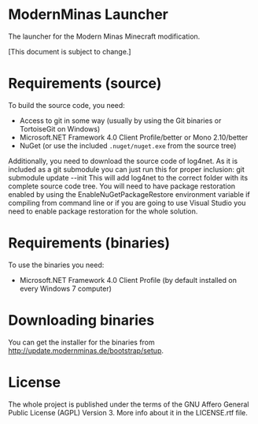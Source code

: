 ModernMinas Launcher
====================
The launcher for the Modern Minas Minecraft modification.

[This document is subject to change.]

Requirements (source)
=====================
To build the source code, you need:

- Access to git in some way (usually by using the Git binaries or TortoiseGit on Windows)
- Microsoft.NET Framework 4.0 Client Profile/better or Mono 2.10/better
- NuGet (or use the included <code>.nuget/nuget.exe</code> from the source tree)

Additionally, you need to download the source code of log4net. As it is included as a git submodule you can just run this for proper inclusion:
	git submodule update --init
This will add log4net to the correct folder with its complete source code tree.
You will need to have package restoration enabled by using the EnableNuGetPackageRestore environment variable if compiling from command line or if you are going to use Visual Studio you need to enable package restoration for the whole solution.

Requirements (binaries)
=======================
To use the binaries you need:
- Microsoft.NET Framework 4.0 Client Profile (by default installed on every Windows 7 computer)

Downloading binaries
====================
You can get the installer for the binaries from http://update.modernminas.de/bootstrap/setup.

License
=======
The whole project is published under the terms of the GNU Affero General Public License (AGPL) Version 3.
More info about it in the LICENSE.rtf file.
